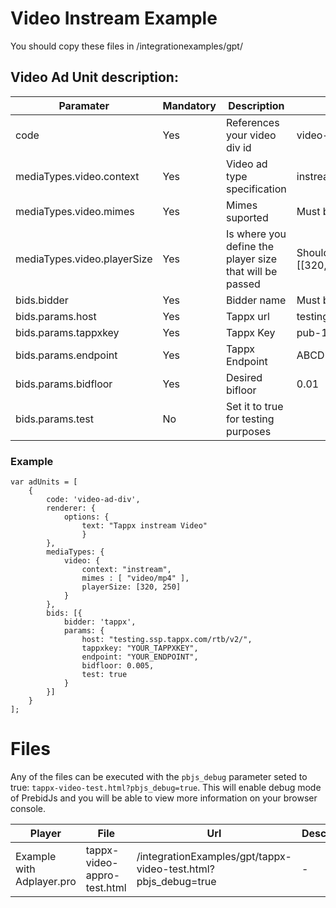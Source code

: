 # Video Instream Example

You should copy these files in /integrationexamples/gpt/

## Video Ad Unit description:

Paramater | Mandatory | Description | Example |
--- | --- | --- | --- |
code | Yes | References your video div id  | video-ad-div |
mediaTypes.video.context |Yes | Video ad type specification | instream
mediaTypes.video.mimes | Yes | Mimes suported | Must be: [ "video/mp4" ]
mediaTypes.video.playerSize | Yes | Is where you define the player size that will be passed | Should be one array of sizes: [[320, 50],[320, 250]]
bids.bidder | Yes | Bidder name | Must be: tappx
bids.params.host | Yes | Tappx url | testing.ssp.tappx.com/rtb/v2/
bids.params.tappxkey | Yes | Tappx Key | pub-1234-desktop-1234
bids.params.endpoint | Yes | Tappx Endpoint  | ABCD1234
bids.params.bidfloor | Yes | Desired bifloor | 0.01
bids.params.test | No | Set it to true for testing purposes |

### Example
```
var adUnits = [
    {
        code: 'video-ad-div',
        renderer: {
            options: {
                text: "Tappx instream Video"
                }
        },
        mediaTypes: {
            video: {
                context: "instream",
                mimes : [ "video/mp4" ],
                playerSize: [320, 250]
            }
        },
        bids: [{
            bidder: 'tappx',
            params: {
                host: "testing.ssp.tappx.com/rtb/v2/",
                tappxkey: "YOUR_TAPPXKEY",
                endpoint: "YOUR_ENDPOINT",
                bidfloor: 0.005,
                test: true
            }
        }]
    }
];
```

# Files

Any of the files can be executed with the `pbjs_debug` parameter seted to true: `tappx-video-test.html?pbjs_debug=true`. This will enable debug mode of PrebidJs and you will be able to view more information on your browser console.

Player | File | Url | Description
---  | --- | --- | --- |
Example with Adplayer.pro | tappx-video-appro-test.html | /integrationExamples/gpt/tappx-video-test.html?pbjs_debug=true | -

